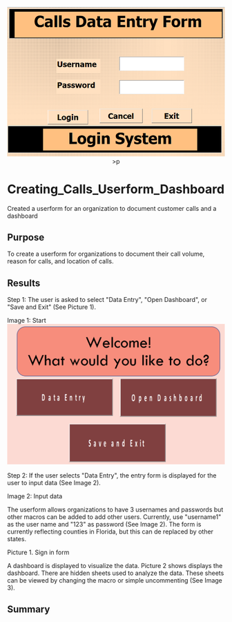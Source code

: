 <p align="center">
<img src= "https://github.com/SindieCastro/Creating_Calls_Userform_Dashboard/blob/main/Images/Callsform.PNG?raw=true" width=200% height=50% >
>p

# Creating_Calls_Userform_Dashboard

Created a userform for an organization to document customer calls and a dashboard

## Purpose
To create a userform for organizations to document their call volume, reason for calls, and location of calls.

## Results
Step 1: The user is asked to select "Data Entry", "Open Dashboard", or "Save and Exit" (See Picture 1).

Image 1: Start
![start.png](https://github.com/SindieCastro/Creating_Calls_Userform_Dashboard/blob/main/Images/start.PNG?raw=true)

Step 2:
If the user selects "Data Entry", the entry form is displayed for the user to input data (See Image 2).

Image 2: Input data

  
The userform allows organizations to have 3 usernames and passwords but other macros can be added to add other users. Currently, use "username1" as the user name and "123" as password (See Image 2). The form is currently reflecting counties in Florida, but this can de replaced by other states.

Picture 1. Sign in form

A dashboard is displayed to visualize the data. Picture 2 shows displays the dashboard. There are hidden sheets used to analyze the data. These sheets can be viewed by changing the macro or simple uncommenting (See Image 3).

## Summary
